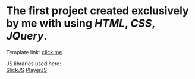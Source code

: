 # The first project created exclusively by me with using *HTML*, *CSS*, *JQuery*.

Template link: [click me](https://symu.co/freebies/templates-4/cantus/).

JS libraries used here:  
    [SlickJS](https://kenwheeler.github.io/slick/)
    [PlayerJS](https://playerjs.com/)